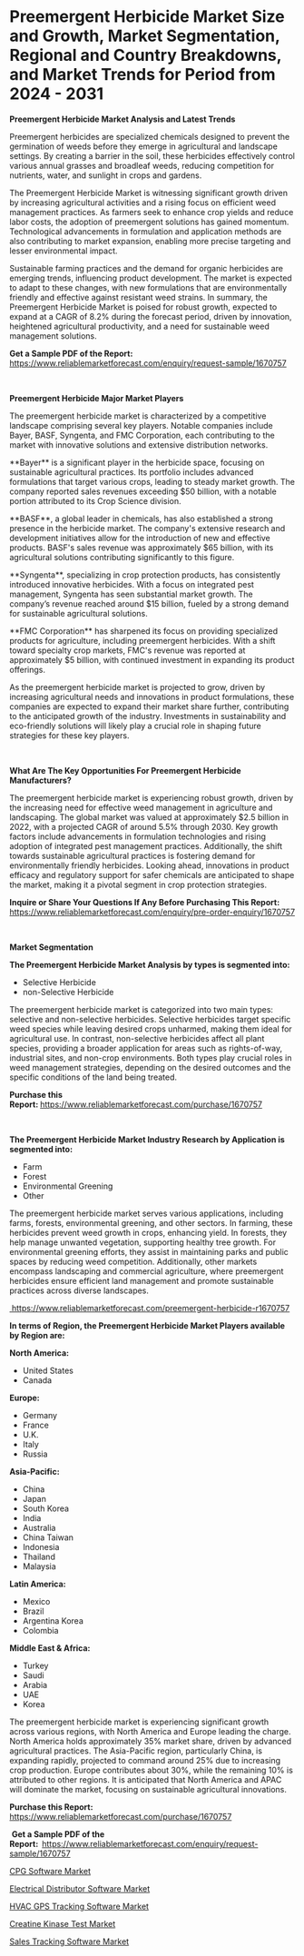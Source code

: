 <p><h1>Preemergent Herbicide Market Size and Growth, Market Segmentation, Regional and Country Breakdowns, and Market Trends for Period from 2024 -  2031</h1></p><p><strong>Preemergent Herbicide Market Analysis and Latest Trends</strong></p>
<p><p>Preemergent herbicides are specialized chemicals designed to prevent the germination of weeds before they emerge in agricultural and landscape settings. By creating a barrier in the soil, these herbicides effectively control various annual grasses and broadleaf weeds, reducing competition for nutrients, water, and sunlight in crops and gardens.</p><p>The Preemergent Herbicide Market is witnessing significant growth driven by increasing agricultural activities and a rising focus on efficient weed management practices. As farmers seek to enhance crop yields and reduce labor costs, the adoption of preemergent solutions has gained momentum. Technological advancements in formulation and application methods are also contributing to market expansion, enabling more precise targeting and lesser environmental impact.</p><p>Sustainable farming practices and the demand for organic herbicides are emerging trends, influencing product development. The market is expected to adapt to these changes, with new formulations that are environmentally friendly and effective against resistant weed strains. In summary, the Preemergent Herbicide Market is poised for robust growth, expected to expand at a CAGR of 8.2% during the forecast period, driven by innovation, heightened agricultural productivity, and a need for sustainable weed management solutions.</p></p>
<p><strong>Get a Sample PDF of the Report:&nbsp;</strong> <a href="https://www.reliablemarketforecast.com/enquiry/request-sample/1670757?utm_campaign=1144&utm_medium=2&utm_source=Github&utm_content=ia&utm_term=20122024&utm_id=preemergent-herbicide">https://www.reliablemarketforecast.com/enquiry/request-sample/1670757</a></p>
<p>&nbsp;</p>
<p><strong>Preemergent Herbicide Major Market Players</strong></p>
<p><p>The preemergent herbicide market is characterized by a competitive landscape comprising several key players. Notable companies include Bayer, BASF, Syngenta, and FMC Corporation, each contributing to the market with innovative solutions and extensive distribution networks.</p><p>**Bayer** is a significant player in the herbicide space, focusing on sustainable agricultural practices. Its portfolio includes advanced formulations that target various crops, leading to steady market growth. The company reported sales revenues exceeding $50 billion, with a notable portion attributed to its Crop Science division.</p><p>**BASF**, a global leader in chemicals, has also established a strong presence in the herbicide market. The company's extensive research and development initiatives allow for the introduction of new and effective products. BASF's sales revenue was approximately $65 billion, with its agricultural solutions contributing significantly to this figure.</p><p>**Syngenta**, specializing in crop protection products, has consistently introduced innovative herbicides. With a focus on integrated pest management, Syngenta has seen substantial market growth. The company’s revenue reached around $15 billion, fueled by a strong demand for sustainable agricultural solutions.</p><p>**FMC Corporation** has sharpened its focus on providing specialized products for agriculture, including preemergent herbicides. With a shift toward specialty crop markets, FMC's revenue was reported at approximately $5 billion, with continued investment in expanding its product offerings.</p><p>As the preemergent herbicide market is projected to grow, driven by increasing agricultural needs and innovations in product formulations, these companies are expected to expand their market share further, contributing to the anticipated growth of the industry. Investments in sustainability and eco-friendly solutions will likely play a crucial role in shaping future strategies for these key players.</p></p>
<p>&nbsp;</p>
<p><strong>What Are The Key Opportunities For Preemergent Herbicide Manufacturers?</strong></p>
<p><p>The preemergent herbicide market is experiencing robust growth, driven by the increasing need for effective weed management in agriculture and landscaping. The global market was valued at approximately $2.5 billion in 2022, with a projected CAGR of around 5.5% through 2030. Key growth factors include advancements in formulation technologies and rising adoption of integrated pest management practices. Additionally, the shift towards sustainable agricultural practices is fostering demand for environmentally friendly herbicides. Looking ahead, innovations in product efficacy and regulatory support for safer chemicals are anticipated to shape the market, making it a pivotal segment in crop protection strategies.</p></p>
<p><strong>Inquire or Share Your Questions If Any Before Purchasing This Report:</strong> <a href="https://www.reliablemarketforecast.com/enquiry/pre-order-enquiry/1670757?utm_campaign=1144&utm_medium=2&utm_source=Github&utm_content=ia&utm_term=20122024&utm_id=preemergent-herbicide">https://www.reliablemarketforecast.com/enquiry/pre-order-enquiry/1670757</a></p>
<p>&nbsp;</p>
<p><strong>Market Segmentation</strong></p>
<p><strong>The Preemergent Herbicide Market Analysis by types is segmented into:</strong></p>
<p><ul><li>Selective Herbicide</li><li>non-Selective Herbicide</li></ul></p>
<p><p>The preemergent herbicide market is categorized into two main types: selective and non-selective herbicides. Selective herbicides target specific weed species while leaving desired crops unharmed, making them ideal for agricultural use. In contrast, non-selective herbicides affect all plant species, providing a broader application for areas such as rights-of-way, industrial sites, and non-crop environments. Both types play crucial roles in weed management strategies, depending on the desired outcomes and the specific conditions of the land being treated.</p></p>
<p><strong>Purchase this Report:&nbsp;</strong><a href="https://www.reliablemarketforecast.com/purchase/1670757?utm_campaign=1144&utm_medium=2&utm_source=Github&utm_content=ia&utm_term=20122024&utm_id=preemergent-herbicide">https://www.reliablemarketforecast.com/purchase/1670757</a></p>
<p>&nbsp;</p>
<p><strong>The Preemergent Herbicide Market Industry Research by Application is segmented into:</strong></p>
<p><ul><li>Farm</li><li>Forest</li><li>Environmental Greening</li><li>Other</li></ul></p>
<p><p>The preemergent herbicide market serves various applications, including farms, forests, environmental greening, and other sectors. In farming, these herbicides prevent weed growth in crops, enhancing yield. In forests, they help manage unwanted vegetation, supporting healthy tree growth. For environmental greening efforts, they assist in maintaining parks and public spaces by reducing weed competition. Additionally, other markets encompass landscaping and commercial agriculture, where preemergent herbicides ensure efficient land management and promote sustainable practices across diverse landscapes.</p></p>
<p><a href="https://www.reliablemarketforecast.com/preemergent-herbicide-r1670757?utm_campaign=1144&utm_medium=2&utm_source=Github&utm_content=ia&utm_term=20122024&utm_id=preemergent-herbicide">&nbsp;https://www.reliablemarketforecast.com/preemergent-herbicide-r1670757</a></p>
<p><strong>In terms of Region, the Preemergent Herbicide Market Players available by Region are:</strong></p>
<p>
    <p> <strong> North America: </strong>
        <ul>
            <li>United States</li>
            <li>Canada</li>
        </ul>
        </p> 
    <p> <strong> Europe: </strong>
        <ul>
            <li>Germany</li>
            <li>France</li>
            <li>U.K.</li>
            <li>Italy</li>
            <li>Russia</li>
        </ul>
        </p> 
    <p> <strong> Asia-Pacific: </strong>
        <ul>
            <li>China</li>
            <li>Japan</li>
            <li>South Korea</li>
            <li>India</li>
            <li>Australia</li>
            <li>China Taiwan</li>
            <li>Indonesia</li>
            <li>Thailand</li>
            <li>Malaysia</li>
        </ul>
        </p> 
    <p> <strong> Latin America: </strong>
        <ul>
            <li>Mexico</li>
            <li>Brazil</li>
            <li>Argentina Korea</li>
            <li>Colombia</li>
        </ul>
        </p> 
    <p> <strong> Middle East & Africa: </strong>
        <ul>
            <li>Turkey</li>
            <li>Saudi</li>
            <li>Arabia</li>
            <li>UAE</li>
            <li>Korea</li>
        </ul>
    </p>
    </p>
<p><p>The preemergent herbicide market is experiencing significant growth across various regions, with North America and Europe leading the charge. North America holds approximately 35% market share, driven by advanced agricultural practices. The Asia-Pacific region, particularly China, is expanding rapidly, projected to command around 25% due to increasing crop production. Europe contributes about 30%, while the remaining 10% is attributed to other regions. It is anticipated that North America and APAC will dominate the market, focusing on sustainable agricultural innovations.</p></p>
<p><strong>Purchase this Report: </strong><a href="https://www.reliablemarketforecast.com/purchase/1670757?utm_campaign=1144&utm_medium=2&utm_source=Github&utm_content=ia&utm_term=20122024&utm_id=preemergent-herbicide">https://www.reliablemarketforecast.com/purchase/1670757</a></p>
<p>&nbsp;<strong>Get a Sample PDF of the Report:&nbsp;&nbsp;</strong><a href="https://www.reliablemarketforecast.com/enquiry/request-sample/1670757?utm_campaign=1144&utm_medium=2&utm_source=Github&utm_content=ia&utm_term=20122024&utm_id=preemergent-herbicide">https://www.reliablemarketforecast.com/enquiry/request-sample/1670757</a></p>
<p><strong></strong></p>
<p><p><a href="https://www.linkedin.com/pulse/cpg-software-market-size-2024-2031-reports-rise-cagr-149-filrf?utm_campaign=1144&utm_medium=2&utm_source=Github&utm_content=ia&utm_term=20122024&utm_id=preemergent-herbicide">CPG Software Market</a></p><p><a href="https://www.linkedin.com/pulse/electrical-distributor-software-market-analysis-revenue-forecast-gtanf?utm_campaign=1144&utm_medium=2&utm_source=Github&utm_content=ia&utm_term=20122024&utm_id=preemergent-herbicide">Electrical Distributor Software Market</a></p><p><a href="https://www.linkedin.com/pulse/insightful-hvac-gps-tracking-software-market-report-swot-1uaif?utm_campaign=1144&utm_medium=2&utm_source=Github&utm_content=ia&utm_term=20122024&utm_id=preemergent-herbicide">HVAC GPS Tracking Software Market</a></p><p><a href="https://www.linkedin.com/pulse/detailed-report-creatine-kinase-test-market-growth-share-8-kq31f?utm_campaign=1144&utm_medium=2&utm_source=Github&utm_content=ia&utm_term=20122024&utm_id=preemergent-herbicide">Creatine Kinase Test Market</a></p><p><a href="https://www.linkedin.com/pulse/financial-insights-market-potential-sales-tracking-software-d9kaf?utm_campaign=1144&utm_medium=2&utm_source=Github&utm_content=ia&utm_term=20122024&utm_id=preemergent-herbicide">Sales Tracking Software Market</a></p></p>